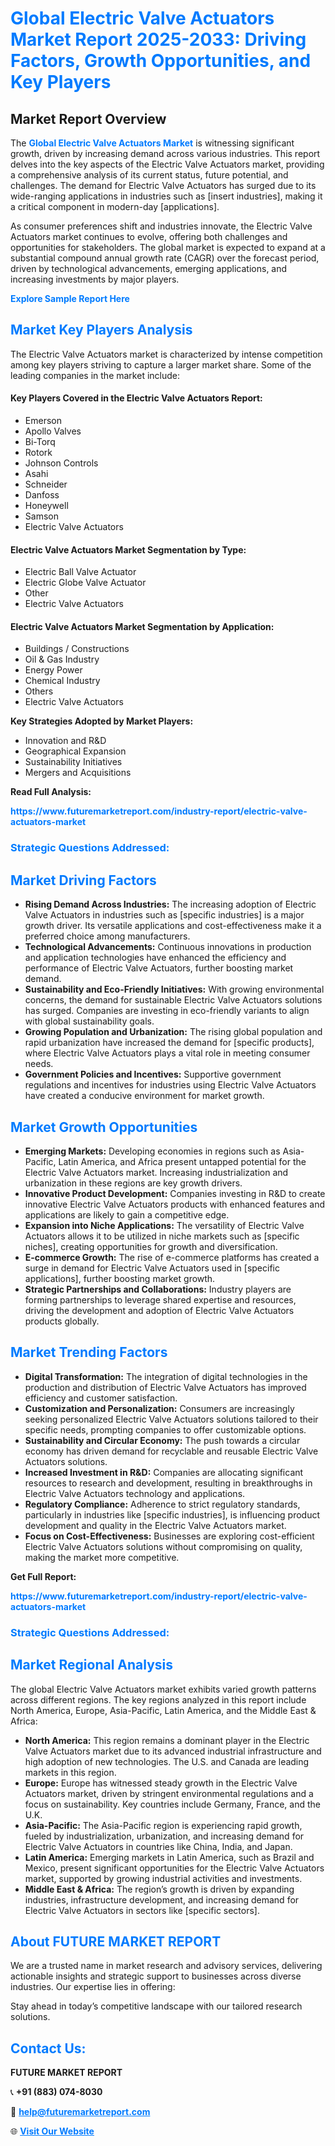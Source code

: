 <h1 style="color: #007BFF;">Global Electric Valve Actuators Market Report 2025-2033: Driving Factors, Growth Opportunities, and Key Players</h1>

<section id="overview">
<h2>Market Report Overview</h2>
<p>The <a href="https://www.futuremarketreport.com/industry-report/electric-valve-actuators-market" style="color: #007BFF; text-decoration: none;"><strong>Global Electric Valve Actuators Market</strong></a> is witnessing significant growth, driven by increasing demand across various industries. This report delves into the key aspects of the Electric Valve Actuators market, providing a comprehensive analysis of its current status, future potential, and challenges. The demand for Electric Valve Actuators has surged due to its wide-ranging applications in industries such as [insert industries], making it a critical component in modern-day [applications].</p>
<p>As consumer preferences shift and industries innovate, the Electric Valve Actuators market continues to evolve, offering both challenges and opportunities for stakeholders. The global market is expected to expand at a substantial compound annual growth rate (CAGR) over the forecast period, driven by technological advancements, emerging applications, and increasing investments by major players.</p>
</section>

<section id="overview">
<p><a href="https://www.futuremarketreport.com/request-sample/reportId=110354" style="color: #007BFF; text-decoration: none;"><strong>Explore Sample Report Here</strong></a></p>
</section>

<section id="key-players">
<h2 style="color: #007BFF;">Market Key Players Analysis</h2>
<p>The Electric Valve Actuators market is characterized by intense competition among key players striving to capture a larger market share. Some of the leading companies in the market include:</p>
<h4>Key Players Covered in the Electric Valve Actuators Report:</h4>
<ul><li>Emerson</li><li>Apollo Valves</li><li>Bi-Torq</li><li>Rotork</li><li>Johnson Controls</li><li>Asahi</li><li>Schneider</li><li>Danfoss</li><li>Honeywell</li><li>Samson</li><li>Electric Valve Actuators</li></ul>
<h4>Electric Valve Actuators Market Segmentation by Type:</h4>
<ul><li>Electric Ball Valve Actuator</li><li>Electric Globe Valve Actuator</li><li>Other</li><li>Electric Valve Actuators</li></ul>

<h4>Electric Valve Actuators Market Segmentation by Application:</h4>
<ul><li>Buildings / Constructions</li><li>Oil &amp; Gas Industry</li><li>Energy Power</li><li>Chemical Industry</li><li>Others</li><li>Electric Valve Actuators</li></ul>
<p><strong>Key Strategies Adopted by Market Players:</strong></p>
<ul>
<li>Innovation and R&D</li>
<li>Geographical Expansion</li>
<li>Sustainability Initiatives</li>
<li>Mergers and Acquisitions</li>
</ul>
</section>

<section>
<p><strong>Read Full Analysis: </strong></p><a href="https://www.futuremarketreport.com/industry-report/electric-valve-actuators-market" style="color: #007BFF; text-decoration: none;"><strong>https://www.futuremarketreport.com/industry-report/electric-valve-actuators-market</strong></a>
<h3 style="color: #007BFF;">Strategic Questions Addressed:</h3>
</section>

<section id="driving-factors">
<h2 style="color: #007BFF;">Market Driving Factors</h2>
<ul>
<li><strong>Rising Demand Across Industries:</strong> The increasing adoption of Electric Valve Actuators in industries such as [specific industries] is a major growth driver. Its versatile applications and cost-effectiveness make it a preferred choice among manufacturers.</li>
<li><strong>Technological Advancements:</strong> Continuous innovations in production and application technologies have enhanced the efficiency and performance of Electric Valve Actuators, further boosting market demand.</li>
<li><strong>Sustainability and Eco-Friendly Initiatives:</strong> With growing environmental concerns, the demand for sustainable Electric Valve Actuators solutions has surged. Companies are investing in eco-friendly variants to align with global sustainability goals.</li>
<li><strong>Growing Population and Urbanization:</strong> The rising global population and rapid urbanization have increased the demand for [specific products], where Electric Valve Actuators plays a vital role in meeting consumer needs.</li>
<li><strong>Government Policies and Incentives:</strong> Supportive government regulations and incentives for industries using Electric Valve Actuators have created a conducive environment for market growth.</li>
</ul>
</section>

<section id="growth-opportunities">
<h2 style="color: #007BFF;">Market Growth Opportunities</h2>
<ul>
<li><strong>Emerging Markets:</strong> Developing economies in regions such as Asia-Pacific, Latin America, and Africa present untapped potential for the Electric Valve Actuators market. Increasing industrialization and urbanization in these regions are key growth drivers.</li>
<li><strong>Innovative Product Development:</strong> Companies investing in R&D to create innovative Electric Valve Actuators products with enhanced features and applications are likely to gain a competitive edge.</li>
<li><strong>Expansion into Niche Applications:</strong> The versatility of Electric Valve Actuators allows it to be utilized in niche markets such as [specific niches], creating opportunities for growth and diversification.</li>
<li><strong>E-commerce Growth:</strong> The rise of e-commerce platforms has created a surge in demand for Electric Valve Actuators used in [specific applications], further boosting market growth.</li>
<li><strong>Strategic Partnerships and Collaborations:</strong> Industry players are forming partnerships to leverage shared expertise and resources, driving the development and adoption of Electric Valve Actuators products globally.</li>
</ul>
</section>

<section id="trending-factors">
<h2 style="color: #007BFF;">Market Trending Factors</h2>
<ul>
<li><strong>Digital Transformation:</strong> The integration of digital technologies in the production and distribution of Electric Valve Actuators has improved efficiency and customer satisfaction.</li>
<li><strong>Customization and Personalization:</strong> Consumers are increasingly seeking personalized Electric Valve Actuators solutions tailored to their specific needs, prompting companies to offer customizable options.</li>
<li><strong>Sustainability and Circular Economy:</strong> The push towards a circular economy has driven demand for recyclable and reusable Electric Valve Actuators solutions.</li>
<li><strong>Increased Investment in R&D:</strong> Companies are allocating significant resources to research and development, resulting in breakthroughs in Electric Valve Actuators technology and applications.</li>
<li><strong>Regulatory Compliance:</strong> Adherence to strict regulatory standards, particularly in industries like [specific industries], is influencing product development and quality in the Electric Valve Actuators market.</li>
<li><strong>Focus on Cost-Effectiveness:</strong> Businesses are exploring cost-efficient Electric Valve Actuators solutions without compromising on quality, making the market more competitive.</li>
</ul>
</section>

<section>
<p><strong>Get Full Report: </strong></p><a href="https://www.futuremarketreport.com/industry-report/electric-valve-actuators-market" style="color: #007BFF; text-decoration: none;"><strong>https://www.futuremarketreport.com/industry-report/electric-valve-actuators-market</strong></a>
<h3 style="color: #007BFF;">Strategic Questions Addressed:</h3>
</section>


<section id="regional-analysis">
<h2 style="color: #007BFF;">Market Regional Analysis</h2>
<p>The global Electric Valve Actuators market exhibits varied growth patterns across different regions. The key regions analyzed in this report include North America, Europe, Asia-Pacific, Latin America, and the Middle East & Africa:</p>
<ul>
<li><strong>North America:</strong> This region remains a dominant player in the Electric Valve Actuators market due to its advanced industrial infrastructure and high adoption of new technologies. The U.S. and Canada are leading markets in this region.</li>
<li><strong>Europe:</strong> Europe has witnessed steady growth in the Electric Valve Actuators market, driven by stringent environmental regulations and a focus on sustainability. Key countries include Germany, France, and the U.K.</li>
<li><strong>Asia-Pacific:</strong> The Asia-Pacific region is experiencing rapid growth, fueled by industrialization, urbanization, and increasing demand for Electric Valve Actuators in countries like China, India, and Japan.</li>
<li><strong>Latin America:</strong> Emerging markets in Latin America, such as Brazil and Mexico, present significant opportunities for the Electric Valve Actuators market, supported by growing industrial activities and investments.</li>
<li><strong>Middle East & Africa:</strong> The region’s growth is driven by expanding industries, infrastructure development, and increasing demand for Electric Valve Actuators in sectors like [specific sectors].</li>
</ul>
</section>

<footer>
<h2 style="color: #007BFF;">About FUTURE MARKET REPORT</h2>
<p>We are a trusted name in market research and advisory services, delivering actionable insights and strategic support to businesses across diverse industries. Our expertise lies in offering:</p>

<p>Stay ahead in today’s competitive landscape with our tailored research solutions.</p>

<h2 style="color: #007BFF;">Contact Us:</h2>
<p><strong>FUTURE MARKET REPORT</strong></p>
<p>📞 <strong>+91 (883) 074-8030</strong></p>
<p>📧 <strong><a href="mailto:help@futuremarketreport.com" style="color: #007BFF;">help@futuremarketreport.com</a></strong></p>
<p>🌐 <strong><a href="https://www.futuremarketreport.com/" style="color: #007BFF;">Visit Our Website</a></strong></p>
</footer>